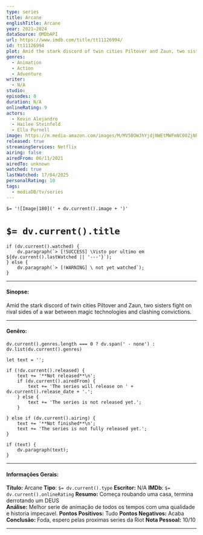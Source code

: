 ```yaml
---
type: series
title: Arcane
englishTitle: Arcane
year: 2021–2024
dataSource: OMDbAPI
url: https://www.imdb.com/title/tt11126994/
id: tt11126994
plot: Amid the stark discord of twin cities Piltover and Zaun, two sisters fight on rival sides of a war between magic technologies and clashing convictions.
genres:
  - Animation
  - Action
  - Adventure
writer:
  - N/A
studio:
episodes: 0
duration: N/A
onlineRating: 9
actors:
  - Kevin Alejandro
  - Hailee Steinfeld
  - Ella Purnell
image: https://m.media-amazon.com/images/M/MV5BOWJhYjdjNWEtMWFmNC00ZjNkLThlZGEtN2NkM2U3NTVmMjZkXkEyXkFqcGc@._V1_SX300.jpg
released: true
streamingServices: Netflix
airing: false
airedFrom: 06/11/2021
airedTo: unknown
watched: true
lastWatched: 17/04/2025
personalRating: 10
tags:
  - mediaDB/tv/series
---
```

`$= '![Image|180](' + dv.current().image + ')'`

# `$= dv.current().title`

```dataviewjs
if (dv.current().watched) {
	dv.paragraph(`> [!SUCCESS] \Visto por ultimo em ${dv.current().lastWatched || '---'}`);
} else {
	dv.paragraph(`> [!WARNING] \ not yet watched`);
}
```


---
#### Sinopse:

Amid the stark discord of twin cities Piltover and Zaun, two sisters fight on rival sides of a war between magic technologies and clashing convictions.

---

#### Genêro:
```dataviewjs
dv.current().genres.length === 0 ? dv.span(' - none') : dv.list(dv.current().genres)
```

```dataviewjs
let text = '';

if (!dv.current().released) {
	text += '**Not released**\n';
	if (dv.current().airedFrom) {
		text += 'The series will release on ' + dv.current().release_date + '.';
	} else {
		text += 'The series is not released yet.';
	}
	
} else if (dv.current().airing) {
	text += '**Not finished**\n';
	text += 'The series is not fully released yet.';
}

if (text) {
	dv.paragraph(text);
}
```
---

#### Informações Gerais:

**Título:** Arcane
**Tipo**: `$= dv.current().type`
**Escritor:** N/A
**IMDb**: `$= dv.current().onlineRating`
**Resumo:** Começa roubando uma casa, termina derrotando um DEUS  
**Análise:** Melhor serie de animação de todos os tempos com uma qualidade e historia impecavel.
**Pontos Positivos:** Tudo
**Pontos Negativos:**  Acaba
**Conclusão:** Foda, espero pelas proximas series da Riot 
**Nota Pessoal:** 10/10

---
